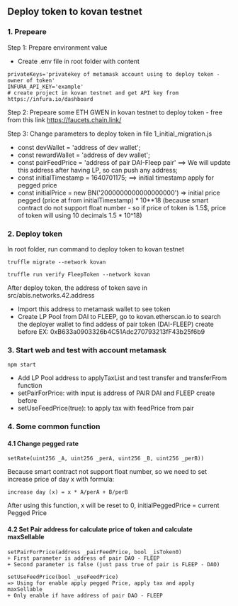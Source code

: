 ## Deploy token to kovan testnet
### 1. Prepeare
Step 1: Prepare environment value
- Create .env file in root folder with content
~~~
privateKeys='privatekey of metamask account using to deploy token - owner of token'
INFURA_API_KEY='example'
# create project in kovan testnet and get API key from https://infura.io/dashboard
~~~
Step 2: Prepeare some ETH GWEN in kovan testnet to deploy token - free from this link
 https://faucets.chain.link/

Step 3: Change parameters to deploy token in file 1_initial_migration.js

+ const devWallet = 'address of dev wallet';
+ const rewardWallet = 'address of dev wallet';
+ const pairFeedPrice = 'address of pair DAI-Fleep pair' ==> We will update this address after having LP, so can push any address;
+ const initialTimestamp = 1640701175; ==> initial timestamp apply for pegged price
+ const initialPrice = new BN('2000000000000000000')
 => initial price pegged (price at from initialTimestamp) * 10**18 (because smart contract do not support float number - so if price of token is 1.5$, price of token will using 10 decimals  1.5 * 10^18)
### 2. Deploy token
In root folder, run command to deploy token to kovan testnet
~~~
truffle migrate --network kovan

truffle run verify FleepToken --network kovan
~~~
After deploy token, the address of token save in src/abis.networks.42.address
- Import this address to metamask wallet to see token
- Create LP Pool from DAI to FLEEP, go to kovan.etherscan.io to search the deployer wallet to find addess of pair token (DAI-FLEEP) create before
EX: 0xB633a0903326b4C51Adc270793213fF43b25f6b9
### 3. Start web and test with account metamask
~~~
npm start
~~~
- Add LP Pool address to applyTaxList and test transfer and transferFrom function
- setPairForPrice: with input is address of PAIR DAI and FLEEP create before
- setUseFeedPrice(true): to apply tax with feedPrice from pair

### 4. Some common function
#### 4.1 Change pegged rate 
~~~
setRate(uint256 _A, uint256 _perA, uint256 _B, uint256 _perB))
~~~
Because smart contract not support float number, so we need to set increase price of day x  with formula:
~~~
increase day (x) = x * A/perA + B/perB
~~~
After using this function, x will be reset to 0, initialPeggedPrice = current Pegged Price
#### 4.2 Set Pair address for calculate price of token and calculate maxSellable 
~~~
setPairForPrice(address _pairFeedPrice, bool _isToken0)
+ First parameter is address of pair DAO - FLEEP
+ Second parameter is false (just pass true of pair is FLEEP - DAO)

setUseFeedPrice(bool _useFeedPrice)
=> Using for enable apply pegged Price, apply tax and apply maxSellable
+ Only enable if have address of pair DAO - FLEEP 
~~~

